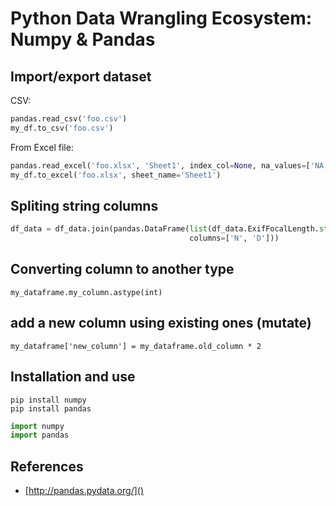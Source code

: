# Python Data Wrangling Ecosystem: Numpy & Pandas

## Import/export  dataset
CSV:
```python
pandas.read_csv('foo.csv')
my_df.to_csv('foo.csv')
```

From Excel file:
```python
pandas.read_excel('foo.xlsx', 'Sheet1', index_col=None, na_values=['NA'])
my_df.to_excel('foo.xlsx', sheet_name='Sheet1')
```

## Spliting string columns
```python
df_data = df_data.join(pandas.DataFrame(list(df_data.ExifFocalLength.str.split('/')),
                                        columns=['N', 'D']))
```

## Converting column to another type
    my_dataframe.my_column.astype(int)

## add a new column using existing ones (mutate)
    my_dataframe['new_column'] = my_dataframe.old_column * 2

## Installation and use
    pip install numpy
    pip install pandas

```python
import numpy
import pandas
```

## References
*   [http://pandas.pydata.org/]()
